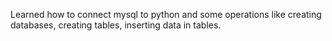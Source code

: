 Learned how to connect mysql to python and some operations like creating databases, creating tables, inserting data in tables.
